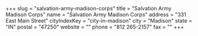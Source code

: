 +++
slug = "salvation-army-madison-corps"
title = "Salvation Army Madison Corps"
name = "Salvation Army Madison Corps"
address = "331 East Main Street"
cityIndexKey = "city-in-madison"
city = "Madison"
state = "IN"
postal = "47250"
website = ""
phone = "812 265-2157"
fax = ""
+++
